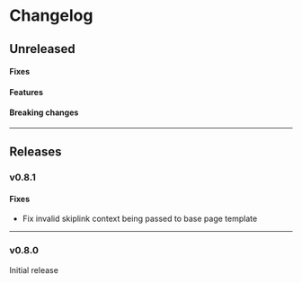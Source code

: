 # Changelog

## Unreleased

#### Fixes

#### Features

#### Breaking changes

---

## Releases

### v0.8.1

#### Fixes

- Fix invalid skiplink context being passed to base page template

---

### v0.8.0

Initial release
